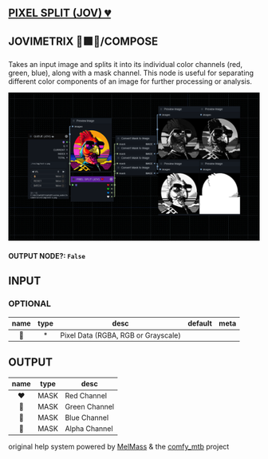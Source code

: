 ## [PIXEL SPLIT (JOV) 💔](https://github.com/Amorano/Jovimetrix-examples/blob/master/node/PIXEL%20SPLIT/PIXEL%20SPLIT.md)

## JOVIMETRIX 🔺🟩🔵/COMPOSE

Takes an input image and splits it into its individual color channels (red, green, blue), along with a mask channel. This node is useful for separating different color components of an image for further processing or analysis.

![PIXEL SPLIT](https://raw.githubusercontent.com/Amorano/Jovimetrix-examples/master/node/PIXEL%20SPLIT/PIXEL%20SPLIT.png)

#### OUTPUT NODE?: `False`

## INPUT

### OPTIONAL

name | type | desc | default | meta
:---:|:---:|---|:---:|---
👾  |  *  | Pixel Data (RGBA, RGB or Grayscale) |  | 

## OUTPUT

name | type | desc
:---:|:---:|---
❤️  |  MASK  | Red Channel 
💚  |  MASK  | Green Channel 
💙  |  MASK  | Blue Channel 
🤍  |  MASK  | Alpha Channel 

original help system powered by [MelMass](https://github.com/melMass) & the [comfy_mtb](https://github.com/melMass/comfy_mtb) project